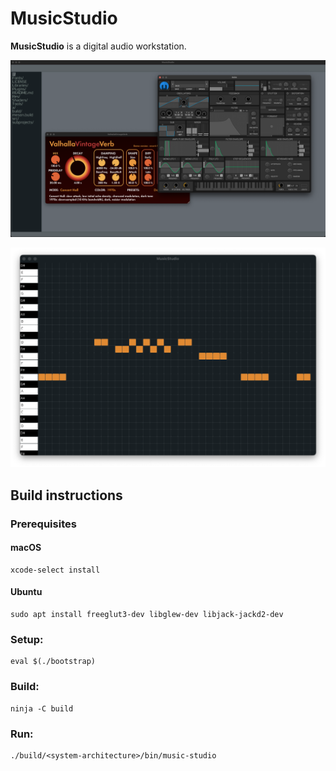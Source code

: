 # MusicStudio

**MusicStudio** is a digital audio workstation.

![MusicStudio](Res/MusicStudio.png)

![Piano](Res/Piano.png)

## Build instructions

### Prerequisites

#### macOS

    xcode-select install

#### Ubuntu

    sudo apt install freeglut3-dev libglew-dev libjack-jackd2-dev

### Setup:

    eval $(./bootstrap)

### Build:

    ninja -C build

### Run:

    ./build/<system-architecture>/bin/music-studio
